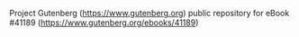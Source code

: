 Project Gutenberg (https://www.gutenberg.org) public repository for eBook #41189 (https://www.gutenberg.org/ebooks/41189)
